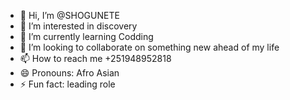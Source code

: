 - 👋 Hi, I’m @SHOGUNETE
- 👀 I’m interested in discovery 
- 🌱 I’m currently learning Codding 
- 💞️ I’m looking to collaborate on something new ahead of my life
- 📫 How to reach me +251948952818
- 😄 Pronouns: Afro Asian 
- ⚡ Fun fact: leading role 

<!---
SHOGUNETE/SHOGUNETE is a ✨ special ✨ repository because its `README.md` (this file) appears on your GitHub profile.
You can click the Preview link to take a look at your changes.
--->

